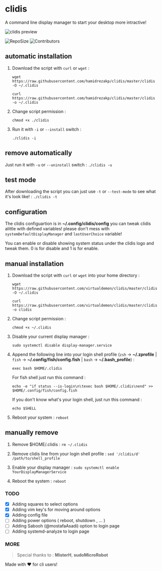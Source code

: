 # clidis
A command line display manager to start your desktop more intractive!

![clidis preview](https://raw.githubusercontent.com/virtualdemon/clidis/master/screenshot/screenshot_v-2.0.png)

![RepoSize](https://img.shields.io/github/repo-size/hamidrezakp/clidis.svg) ![Contributors](https://img.shields.io/github/contributors/hamidrezakp/clidis.svg?style=flat-square)
    
## automatic installation

1. Download the script with `curl` or `wget` : 
	
    `wget https://raw.githubusercontent.com/hamidrezakp/clidis/master/clidis -O ~/.clidis`

	`curl https://raw.githubusercontent.com/hamidrezakp/clidis/master/clidis -o ~/.clidis`
	        
2. Change script permission : 

	`chmod +x ./clidis`

3. Run it with `-i` or `--install` switch : 

    `./clidis -i`

## remove automatically

Just run it with `-u` or `--uninstall` switch : `./clidis -u`


## test  mode

After downloading the script you can just use `-t` or `--test-mode` to see what it's look like! : `./clidis -t`

## configuration

The clidis configuartion is in **~/.config/clidis/config** you can tweak clidis alittle with defined variables! please don't mess with `systemDefaultDisplayManager` and `lastUserChoice` variable!

You can enable or disable showing system status under the clidis logo and tweak them. 0 is for disable and 1 is for enable.

## manual installation

1. Download the script with `curl` or `wget` into your home directory : 
	
    `wget https://raw.githubusercontent.com/virtualdemon/clidis/master/clidis -O ~/.clidis`

	`curl https://raw.githubusercontent.com/virtualdemon/clidis/master/clidis -o clidis`
	        
2. Change script permission : 

	`chmod +x ~/.clidis`
    
3. Disable your current display manager : 

    `sudo systemctl disable display-manager.service`

4. Append the following line into your login shell profile (`zsh` -> **~/.zprofile** | `fish` -> **~/.config/fish/config.fish** | `bash` -> **~/.bash_profile**) : 
    
    `exec bash $HOME/.clidis`
     
     For fish shell just run this command : 
     
     `echo -e "if status --is-login\n\texec bash $HOME/.clidis\nend" >> $HOME/.config/fish/config.fish`
     
    If you don't know what's your login shell, just run this command : 
    
    `echo $SHELL`
	
5. Reboot your system : `reboot`

## manually remove

1. Remove $HOME/.clidis : `rm ~/.clidis`

2. Remove clidis line from your login shell profile : `sed '/clidis/d' /path/to/shell_profile`

3. Enable your display manager : `sudo systemctl enable YourDisplayManagerService`

4. Reboot the system : `reboot`
    
### TODO
   - [x] Adding squares to select options
   - [x] Adding vim key's for moving around options
   - [x] Adding config file
   - [ ] Adding power options ( reboot, shutdown , ... )
   - [ ] Adding Sabooh (@mostafaAsadi) option to login page
   - [ ] Adding systemd-analyze to login page
    
### MORE

>  Special thanks to : 
>  **MisterH**, **sudoMicroRobot**

Made with :heart: for cli users!

